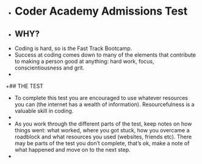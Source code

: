 + # Coder Academy Admissions Test
+ ## WHY?
+ Coding is hard, so is the Fast Track Bootcamp. 
+ Success at coding comes down to many of the elements that contribute to making a person good at anything: hard work, focus, conscientiousness and grit.
+ 
+## THE TEST
+ To complete this test you are encouraged to use whatever resources you can (the internet has a wealth of information). Resourcefulness is a valuable skill in coding.
+
+ As you work through the different parts of the test, keep notes on how things went: what worked, where you got stuck, how you overcame a roadblock and what resources you used (websites, friends etc). There may be parts of the test you don’t complete, that’s ok, make a note of what happened and move on to the next step.
+
